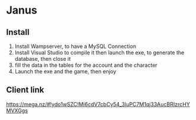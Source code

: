 # Janus


## Install

1) Install Wampserver, to have a MySQL Connection
2) Install Visual Studio to compile it then launch the exe, to generate the database, then close it
3) fill the data in the tables for the account and the character
4) Launch the exe and the game, then enjoy


## Client link
https://mega.nz/#!ydo1wSZC!Mi6cdV7cbCy54_3luPC7M1qj33AucBRIzrcHYMVXGgs
